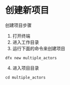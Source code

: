 # 创建新项目

创建项目步骤

1. 打开终端
2. 进入工作目录
3. 运行下面的命令来创建项目

`dfx new multiple_actors`

4. 进入项目目录

`cd multiple_actors`

